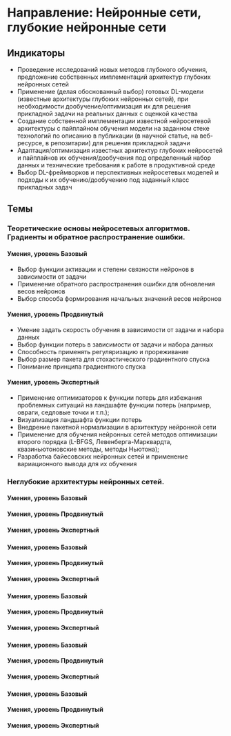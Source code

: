 # Направление: Нейронные сети, глубокие нейронные сети
## Индикаторы
* Проведение исследований новых методов глубокого обучения, предложение собственных имплементаций архитектур глубоких нейронных сетей
* Применение (делая обоснованный выбор) готовых DL-модели (известные архитектуры глубоких нейронных сетей), при необходимости дообучение/оптимизация их для решения прикладной задачи на реальных данных с оценкой качества
* Создание собственной имплементации известной нейросетевой архитектуры с пайплайном обучения модели на заданном стеке технологий по описанию в публикации (в научной статье, на веб-ресурсе, в репозитарии) для решения прикладной задачи
* Адаптация/оптимизация известных архитектур глубоких нейросетей и пайплайнов их обучения/дообучения под определенный набор данных и технические требования к работе в продуктивной среде
* Выбор DL-фреймворков и перспективных нейросетевых моделей и подходы к их обучению/дообучению под заданный класс прикладных задач
## Темы
### Теоретические основы нейросетевых алгоритмов. Градиенты и обратное распространение ошибки.
#### Умения, уровень Базовый
* Выбор функции активации и степени связности нейронов в зависимости от задачи
* Применение обратного распространения ошибки для обновления весов нейронов
* Выбор способа формирования начальных значений весов нейронов
#### Умения, уровень Продвинутый
* Умение задать скорость обучения в зависимости от задачи и набора данных
* Выбор функции потерь в зависимости от задачи и набора данных
* Способность применять регуляризацию и прореживание
* Выбор размер пакета для стохастического градиентного спуска
* Понимание принципа градиентного спуска
#### Умения, уровень Экспертный
* Применение оптимизаторов к функции потерь для избежания проблемных ситуаций на ландшафте функции потерь (например, овраги, седловые точки и т.п.);
* Визуализация ландшафта функции потерь
* Внедрение пакетной нормализации в архитектуру нейронной сети
* Применение для обучения нейронных сетей методов оптимизации второго порядка (L-BFGS, Левенберга-Марквардта, квазиньютоновские методы, методы Ньютона);
* Разработка байесовских нейронных сетей и применение вариационного вывода для их обучения
### Неглубокие архитектуры нейронных сетей.
#### Умения, уровень Базовый

#### Умения, уровень Продвинутый

#### Умения, уровень Экспертный

### 
#### Умения, уровень Базовый

#### Умения, уровень Продвинутый

#### Умения, уровень Экспертный

### 
#### Умения, уровень Базовый

#### Умения, уровень Продвинутый

#### Умения, уровень Экспертный

### 
#### Умения, уровень Базовый

#### Умения, уровень Продвинутый

#### Умения, уровень Экспертный

### 
#### Умения, уровень Базовый

#### Умения, уровень Продвинутый

#### Умения, уровень Экспертный
